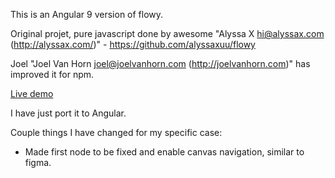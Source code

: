 This is an Angular 9 version of flowy.

Original projet, pure javascript done by awesome "Alyssa X <hi@alyssax.com> (http://alyssax.com/)" - https://github.com/alyssaxuu/flowy

Joel "Joel Van Horn <joel@joelvanhorn.com> (http://joelvanhorn.com)" has improved it for npm.


[Live demo](https://ngflowy.web.app/)

I have just port it to Angular.

Couple things I have changed for my specific case:
- Made first node to be fixed and enable canvas navigation, similar to figma.


